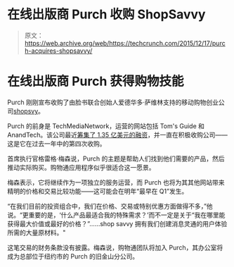 # 在线出版商 Purch 收购 ShopSavvy 

> 原文：<https://web.archive.org/web/https://techcrunch.com/2015/12/17/purch-acquires-shopsavvy/>

# 在线出版商 Purch 获得购物技能

Purch 刚刚宣布收购了由脸书联合创始人爱德华多·萨维林支持的移动购物创业公司[shopsvy](https://web.archive.org/web/20230407040906/http://shopsavvy.com/)。

Purch 的前身是 TechMediaNetwork，运营的网站包括 Tom's Guide 和 AnandTech。该公司最近[筹集了 1.35 亿美元的融资](https://web.archive.org/web/20230407040906/http://www.xconomy.com/new-york/2015/06/03/purch-to-go-shopping-for-ma-opportunities-after-raising-135m/)，并一直在积极收购公司——这是它在过去一年中的第四次收购。

首席执行官格雷格·梅森说，Purch 的主题是帮助人们找到他们需要的产品，然后推动实际购买。购物通应用程序似乎很适合这一愿景。

梅森表示，它将继续作为一项独立的服务运营，而 Purch 也将为其其他网站带来精明的价格和交易比较功能——这可能会在明年“最早在 Q1”发生。

“在我们目前的投资组合中，我们在价格、交易或特别优惠方面做得不多，”他说。“更重要的是，‘什么产品最适合我的特殊需求？’而不一定是关于“我在哪里能获得最大价值或最好的价格？”……shop savvy 拥有我们创建消息灵通的用户体验所需的大量原材料。"

这笔交易的财务条款没有披露。梅森说，购物通团队将加入 Purch，其办公室将成为总部位于纽约市的 Purch 的旧金山分公司。